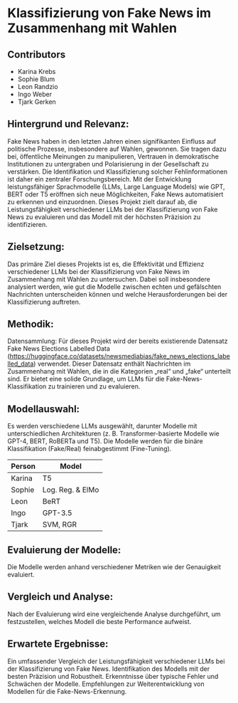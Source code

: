 # Klassifizierung von Fake News im Zusammenhang mit Wahlen
## Contributors
- Karina Krebs
- Sophie Blum
- Leon Randzio
- Ingo Weber
- Tjark Gerken

## Hintergrund und Relevanz:
Fake News haben in den letzten Jahren einen signifikanten Einfluss auf politische Prozesse, insbesondere auf Wahlen, gewonnen. Sie tragen dazu bei, öffentliche Meinungen zu manipulieren, Vertrauen in demokratische Institutionen zu untergraben und Polarisierung in der Gesellschaft zu verstärken. Die Identifikation und Klassifizierung solcher Fehlinformationen ist daher ein zentraler Forschungsbereich. Mit der Entwicklung leistungsfähiger Sprachmodelle (LLMs, Large Language Models) wie GPT, BERT oder T5 eröffnen sich neue Möglichkeiten, Fake News automatisiert zu erkennen und einzuordnen. Dieses Projekt zielt darauf ab, die Leistungsfähigkeit verschiedener LLMs bei der Klassifizierung von Fake News zu evaluieren und das Modell mit der höchsten Präzision zu identifizieren.

## Zielsetzung:
Das primäre Ziel dieses Projekts ist es, die Effektivität und Effizienz verschiedener LLMs bei der Klassifizierung von Fake News im Zusammenhang mit Wahlen zu untersuchen. Dabei soll insbesondere analysiert werden, wie gut die Modelle zwischen echten und gefälschten Nachrichten unterscheiden können und welche Herausforderungen bei der Klassifizierung auftreten.

## Methodik:
Datensammlung:
Für dieses Projekt wird der bereits existierende Datensatz Fake News Elections Labelled Data (https://huggingface.co/datasets/newsmediabias/fake_news_elections_labelled_data) verwendet. Dieser Datensatz enthält Nachrichten im Zusammenhang mit Wahlen, die in die Kategorien „real“ und „fake“ unterteilt sind. Er bietet eine solide Grundlage, um LLMs für die Fake-News-Klassifikation zu trainieren und zu evaluieren.

## Modellauswahl:
Es werden verschiedene LLMs ausgewählt, darunter Modelle mit unterschiedlichen Architekturen (z. B. Transformer-basierte Modelle wie GPT-4, BERT, RoBERTa und T5). Die Modelle werden für die binäre Klassifikation (Fake/Real) feinabgestimmt (Fine-Tuning).

| Person | Model            |
|--------|------------------|
| Karina | T5               |
| Sophie | Log. Reg. & ElMo |
| Leon   | BeRT             |
| Ingo   | GPT-3.5          |
| Tjark  | SVM, RGR         |

## Evaluierung der Modelle:
Die Modelle werden anhand verschiedener Metriken wie der Genauigkeit evaluiert.

## Vergleich und Analyse:
Nach der Evaluierung wird eine vergleichende Analyse durchgeführt, um festzustellen, welches Modell die beste Performance aufweist.

## Erwartete Ergebnisse:
Ein umfassender Vergleich der Leistungsfähigkeit verschiedener LLMs bei der Klassifizierung von Fake News.
Identifikation des Modells mit der besten Präzision und Robustheit.
Erkenntnisse über typische Fehler und Schwächen der Modelle.
Empfehlungen zur Weiterentwicklung von Modellen für die Fake-News-Erkennung.




